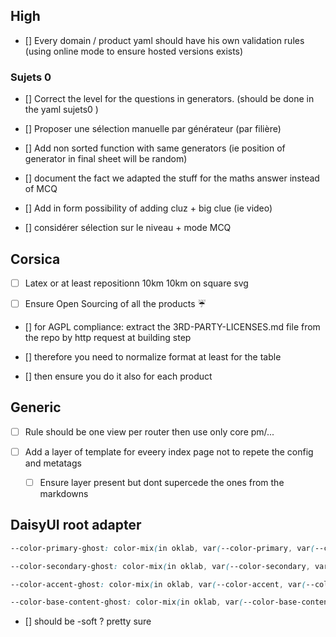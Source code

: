 
## High




- [] Every domain / product yaml should have his own validation rules (using online mode to ensure hosted versions exists)


### Sujets 0 

- []  Correct the level for the questions in generators. (should be done in the yaml sujets0 )

- [] Proposer une sélection manuelle par générateur (par filière)


- [] Add non sorted function with same generators (ie position of generator in final sheet will be random)

- [] document the fact we adapted the stuff for the maths answer instead of MCQ


- [] Add in form possibility of adding cluz + big clue (ie video)

- [] considérer sélection sur le niveau + mode MCQ 


## Corsica

- [ ]  Latex or at least repositionn 10km 10km on square svg


- [ ] Ensure Open Sourcing of all the products ☔️





- [] for AGPL compliance: extract the 3RD-PARTY-LICENSES.md file from the repo by http request at building step
- [] therefore you need to normalize format at least for the table


- [] then ensure you do it also for each product



## Generic

- [ ] Rule should be one view per router then use only core pm/...



- [ ] Add a layer of template for eveery index page not to repete the config and metatags
    - [ ] Ensure layer present but dont supercede the ones from the markdowns



## DaisyUI root adapter

```css
--color-primary-ghost: color-mix(in oklab, var(--color-primary, var(--color-base-content)) 8%, var(--color-base-100));

--color-secondary-ghost: color-mix(in oklab, var(--color-secondary, var(--color-base-content)) 8%, var(--color-base-100));

--color-accent-ghost: color-mix(in oklab, var(--color-accent, var(--color-base-content)) 8%, var(--color-base-100));

--color-base-content-ghost: color-mix(in oklab, var(--color-base-content, var(--color-base-content)) 8%, var(--color-base-100));
```


- [] should be -soft ? pretty sure